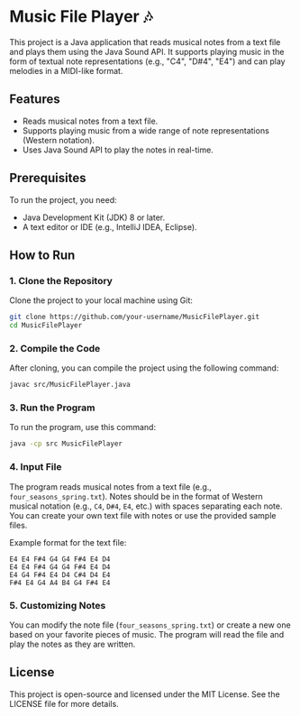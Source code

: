 # Music File Player 🎶

This project is a Java application that reads musical notes from a text file and plays them using the Java Sound API. It supports playing music in the form of textual note representations (e.g., "C4", "D#4", "E4") and can play melodies in a MIDI-like format.

## Features
- Reads musical notes from a text file.
- Supports playing music from a wide range of note representations (Western notation).
- Uses Java Sound API to play the notes in real-time.

## Prerequisites
To run the project, you need:
- Java Development Kit (JDK) 8 or later.
- A text editor or IDE (e.g., IntelliJ IDEA, Eclipse).

## How to Run

### 1. Clone the Repository
Clone the project to your local machine using Git:
```bash
git clone https://github.com/your-username/MusicFilePlayer.git
cd MusicFilePlayer
```

### 2. Compile the Code
After cloning, you can compile the project using the following command:
```bash
javac src/MusicFilePlayer.java
```

### 3. Run the Program
To run the program, use this command:
```bash
java -cp src MusicFilePlayer
```

### 4. Input File
The program reads musical notes from a text file (e.g., `four_seasons_spring.txt`). Notes should be in the format of Western musical notation (e.g., `C4`, `D#4`, `E4`, etc.) with spaces separating each note. You can create your own text file with notes or use the provided sample files.

Example format for the text file:
```plaintext
E4 E4 F#4 G4 G4 F#4 E4 D4
E4 E4 F#4 G4 G4 F#4 E4 D4
E4 G4 F#4 E4 D4 C#4 D4 E4
F#4 E4 G4 A4 B4 G4 F#4 E4
```

### 5. Customizing Notes
You can modify the note file (`four_seasons_spring.txt`) or create a new one based on your favorite pieces of music. The program will read the file and play the notes as they are written.

## License
This project is open-source and licensed under the MIT License. See the LICENSE file for more details.
